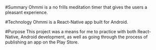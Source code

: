 #Summary
Ohmmi is a no frills meditation timer that gives the users a pleasant experience.

#Technology
Ohmmi is a React-Native app built for Android.

#Purpose
This project was a means for me to practice with both React-Native, Android development, as well as going through the process of publishing an app on the Play Store.